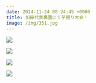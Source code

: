 ```yaml
---
date: 2024-11-24 08:24:45 +0000
title: 加藤代表農園にて芋掘り大会！
image: /img/351.jpg
---
```

![](/img/349.jpg)

![](/img/350.jpg)

![](/img/352.jpg)

![](/img/348.jpg)

